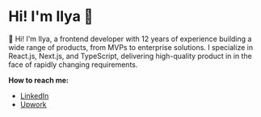 # Hi! I'm Ilya 👋

👋 Hi! I'm Ilya, a frontend developer with 12 years of experience building a wide range of products, from MVPs to enterprise solutions. I specialize in React.js, Next.js, and TypeScript, delivering high-quality product in in the face of rapidly changing requirements.

**How to reach me:**
* [LinkedIn](https://www.linkedin.com/in/iamursky/)
* [Upwork](https://www.upwork.com/freelancers/~01a612ca43b89af5d4)
